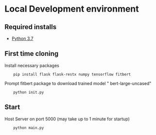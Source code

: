 # Local Development environment

## Required installs

* [Python 3.7](https://www.python.org/downloads/)

## First time cloning 
Install necessary packages

        pip install flask flask-restx numpy tensorflow fitbert

Prompt fitbert package to download trained model " bert-large-uncased"

        python init.py

## Start
Host Server on port 5000 (may take up to 1 minute for startup)

        python main.py

        

